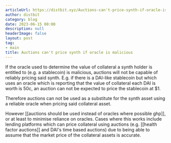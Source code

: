 ```yaml
---
articleUrl: https://distbit.xyz/Auctions-can't-price-synth-if-oracle-is-malicious
author: distbit
category: blog
date: 2023-06-15 00:00
description: null
headerImage: false
layout: post
tag:
- main
title: Auctions can't price synth if oracle is malicious
---
```



If the oracle used to determine the value of collateral a synth holder is entitled to (e.g. a stablecoin) is malicious, auctions will not be capable of reliably pricing said synth. E.g. if there is a DAI-like stablecoin but which uses an oracle which is reporting that the value of collateral each DAI is worth is 50c, an auction can not be expected to price the stablecoin at $1. 

Therefore auctions can not be used as a substitute for the synth asset using a reliable oracle when pricing said collateral asset.

However [[auctions should be used instead of oracles where possible ghp]], or at least to minimise reliance on oracles. Cases where this works include lending platforms which can price collateral using auctions (e.g. [[health factor auctions]] and DAI's time based auctions) due to being able to assume that the market price of the collateral assets is accurate.